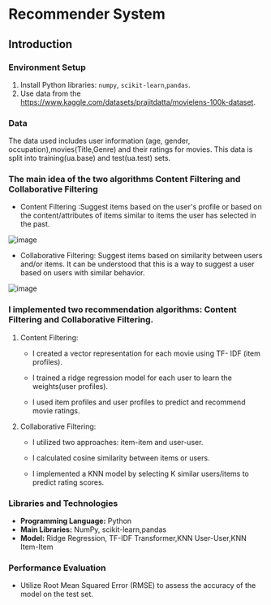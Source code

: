 # Recommender System

## Introduction

### Environment Setup
1. Install Python libraries: `numpy`, `scikit-learn`,`pandas`.
2. Use data from the https://www.kaggle.com/datasets/prajitdatta/movielens-100k-dataset.

### Data
The data used includes user information (age, gender, occupation),movies(Title,Genre) and their ratings for movies. This data is split into training(ua.base) and test(ua.test) sets.
### The main idea of the two algorithms Content Filtering and Collaborative Filtering
- Content Filtering :Suggest items based on the user's profile or based on the content/attributes of items similar to items the user has selected in the past.
  
![image](https://github.com/ZeusCoderBE/Recommender-System/assets/117000361/2714e86a-b43a-4bc2-b9ba-fc125739931e)

- Collaborative Filtering: Suggest items based on similarity between users and/or items. It can be understood that this is a way to suggest a user based on users with similar behavior.

![image](https://github.com/ZeusCoderBE/Recommender-System/assets/117000361/ed58ed37-ef56-4d87-bd19-38f33bcfa057)


### I implemented two recommendation algorithms: Content Filtering and Collaborative Filtering.

1. Content Filtering:

    - I created a vector representation for each movie using TF- IDF (item profiles). 

    - I trained a ridge regression model for each user to learn the weights(user profiles).

    - I used  item profiles and user profiles to predict and recommend movie ratings.

2. Collaborative Filtering:

   - I utilized two approaches: item-item and user-user.

   - I calculated cosine similarity between items or users.

   - I implemented a KNN model by selecting K similar users/items to predict rating scores.   

### Libraries and Technologies
- **Programming Language:** Python
- **Main Libraries:** NumPy, scikit-learn,pandas
- **Model:** Ridge Regression, TF-IDF Transformer,KNN User-User,KNN Item-Item

### Performance Evaluation
- Utilize Root Mean Squared Error (RMSE) to assess the accuracy of the model on the test set.
